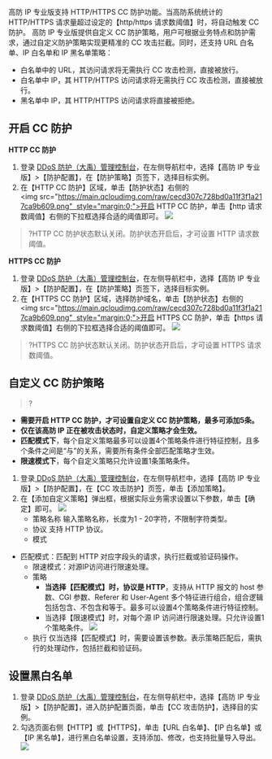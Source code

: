 高防 IP 专业版支持 HTTP/HTTPS CC 防护功能。当高防系统统计的 HTTP/HTTPS 请求量超过设定的【http/https 请求数阈值】时，将自动触发 CC 防护。
高防 IP 专业版提供自定义 CC 防护策略，用户可根据业务特点和防护需求，通过自定义防护策略实现更精准的 CC 攻击拦截。同时，还支持 URL 白名单、IP 白名单和 IP 黑名单策略：
- 白名单中的 URL，其访问请求将无需执行 CC 攻击检测，直接被放行。
- 白名单中 IP，其 HTTP/HTTPS 访问请求将无需执行 CC 攻击检测，直接被放行。
- 黑名单中 IP，其 HTTP/HTTPS 访问请求将直接被拒绝。

## 开启 CC 防护
**HTTP CC 防护**
1. 登录 [DDoS 防护（大禹）管理控制台](https://console.cloud.tencent.com/dayu/overview)，在左侧导航栏中，选择【高防 IP 专业版】>【防护配置】，在【防护策略】页签下，选择目标实例。
2. 在【HTTP CC 防护】区域，单击【防护状态】右侧的<img src="https://main.qcloudimg.com/raw/cecd307c728bd0a11f3f1a217ca9b609.png"  style="margin:0;">开启 HTTP CC 防护，单击【http 请求数阈值】右侧的下拉框选择合适的阈值即可。
![](https://main.qcloudimg.com/raw/2ef9639dc862f3d834f4234e1090e8b3.png)
>?HTTP CC 防护状态默认关闭。防护状态开启后，才可设置 HTTP 请求数阈值。

**HTTPS CC 防护**
1. 登录 [DDoS 防护（大禹）管理控制台](https://console.cloud.tencent.com/dayu/overview)，在左侧导航栏中，选择【高防 IP 专业版】>【防护配置】，在【防护策略】页签下，选择目标实例。
2. 在【HTTPS CC 防护】区域，选择防护域名，单击【防护状态】右侧的<img src="https://main.qcloudimg.com/raw/cecd307c728bd0a11f3f1a217ca9b609.png"  style="margin:0;">开启 HTTPS CC 防护，单击【https 请求数阈值】右侧的下拉框选择合适的阈值即可。
![](https://main.qcloudimg.com/raw/498d14694644feab0b31783330ff8158.png)
>?HTTPS CC 防护状态默认关闭。防护状态开启后，才可设置 HTTPS 请求数阈值。

## 自定义 CC 防护策略
>?
- **需要开启 HTTP CC 防护，才可设置自定义 CC 防护策略，最多可添加5条。**
- **仅在该高防 IP 正在被攻击状态时，自定义策略才会生效。**
- **匹配模式下**，每个自定义策略最多可以设置4个策略条件进行特征控制，且多个条件之间是“与”的关系，需要所有条件全部匹配策略才生效。
- **限速模式下**，每个自定义策略只允许设置1条策略条件。

1. 登录[ DDoS 防护（大禹）管理控制台](https://console.cloud.tencent.com/dayu/overview)，在左侧导航栏中，选择【高防 IP 专业版】>【防护配置】，在【CC 攻击防护】页签，单击【添加策略】。
2. 在【添加自定义策略】弹出框，根据实际业务需求设置以下参数，单击【确定】即可。
![](https://main.qcloudimg.com/raw/e8354a42b59fb8a287b00d1f82de0576.png)
	-  策略名称
输入策略名称，长度为1 - 20字符，不限制字符类型。
	-  协议
支持 HTTP 协议。
	- 模式
  - 匹配模式：匹配到 HTTP 对应字段头的请求，执行拦截或验证码操作。
 	- 限速模式：对源IP访问进行限速处理。
	- 策略
		- **当选择【匹配模式】时，协议是 HTTP**，支持从 HTTP 报文的 host 参数、CGI 参数、Referer 和 User-Agent 多个特征进行组合，组合逻辑包括包含、不包含和等于。最多可以设置4个策略条件进行特征控制。
		- 当选择【限速模式】时，对每个源 IP 访问进行限速处理。只允许设置1个策略条件。
![](https://main.qcloudimg.com/raw/970f48a76331e287b19b69efe3ac6f42.png)
	- 执行
仅当选择【匹配模式】时，需要设置该参数。表示策略匹配后，需执行的处理动作，包括拦截和验证码。

## 设置黑白名单
1. 登录 [DDoS 防护（大禹）管理控制台](https://console.cloud.tencent.com/dayu/overview)，在左侧导航栏中，选择【高防 IP 专业版】>【防护配置】，进入防护配置页面，单击【CC 攻击防护】，选择目的实例。
1. 勾选页面右侧【HTTP】或【HTTPS】，单击【URL 白名单】、【IP 白名单】或【IP 黑名单】，进行黑白名单设置，支持添加、修改，也支持批量导入导出。
![](https://main.qcloudimg.com/raw/73ea2db63eb4da24eebc6ad66f04eb86.png)

